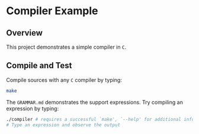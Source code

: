# Compiler Example
## Overview
This project demonstrates a simple compiler in `C`.

## Compile and Test
Compile sources with any `C` compiler by typing:
```bash
make
```

The `GRAMMAR.md` demonstrates the support expressions. Try compiling an expression by typing:
```bash
./compiler # requires a successful `make', `--help' for additional information
# Type an expression and observe the output
```

